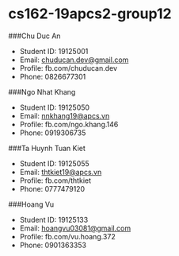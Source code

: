 # cs162-19apcs2-group12


###Chu Duc An

- Student ID: 19125001
- Email: chuducan.dev@gmail.com
- Profile: fb.com/chuducan.dev
- Phone: 0826677301

###Ngo Nhat Khang

- Student ID: 19125050
- Email: nnkhang19@apcs.vn
- Profile: fb.com/ngo.khang.146
- Phone: 0919306735

###Ta Huynh Tuan Kiet

- Student ID: 19125055
- Email: thtkiet19@apcs.vn
- Profile: fb.com/thtkiet
- Phone: 0777479120

###Hoang Vu

- Student ID: 19125133
- Email: hoangvu03081@gmail.com
- Profile: fb.com/vu.hoang.372
- Phone: 0901363353
